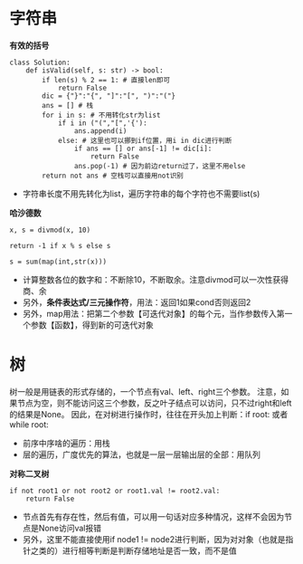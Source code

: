 # 字符串

**有效的括号**

```
class Solution:
    def isValid(self, s: str) -> bool:
        if len(s) % 2 == 1: # 直接len即可
            return False
        dic = {"}":"{", "]":"[", ")":"("}
        ans = [] # 栈
        for i in s: # 不用转化str为list
            if i in ("(","[",'{'):
                ans.append(i)
            else: # 这里也可以挪到if位置，用i in dic进行判断
                if ans == [] or ans[-1] != dic[i]:
                    return False
                ans.pop(-1) # 因为前边return过了，这里不用else
        return not ans # 空栈可以直接用not识别
```
* 字符串长度不用先转化为list，遍历字符串的每个字符也不需要list(s)

**哈沙德数**

```
x, s = divmod(x, 10)
```
```
return -1 if x % s else s
```
```
s = sum(map(int,str(x)))
```
* 计算整数各位的数字和：不断除10，不断取余。注意divmod可以一次性获得商、余
* 另外，**条件表达式/三元操作符**，用法：返回1如果cond否则返回2
* 另外，map用法：把第二个参数【可迭代对象】的每个元，当作参数传入第一个参数【函数】，得到新的可迭代对象


# 树

树一般是用链表的形式存储的，一个节点有val、left、right三个参数。
注意，如果节点为空，则不能访问这三个参数，反之叶子结点可以访问，只不过right和left的结果是None。
因此，在对树进行操作时，往往在开头加上判断：if root: 或者while root: 

* 前序中序啥的遍历：用栈
* 层的遍历，广度优先的算法，也就是一层一层输出层的全部：用队列

**对称二叉树**

```
if not root1 or not root2 or root1.val != root2.val:
    return False
```
* 节点首先有存在性，然后有值，可以用一句话对应多种情况，这样不会因为节点是None访问val报错
* 另外，这里不能直接使用if node1 != node2进行判断，因为对对象（也就是指针之类的）进行相等判断是判断存储地址是否一致，而不是值














